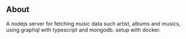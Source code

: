## About
A nodejs server for fetching music data such artist, albums and musics, using graphql with typescript and mongodb. setup with docker.
